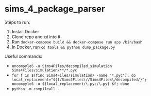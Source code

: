 # sims_4_package_parser

Steps to run:
1. Install Docker
2. Clone repo and `cd` into it
2. Run `docker-compose build && docker-compose run app /bin/bash`
3. In Docker, run `cd tools && python dump_package.py`


Useful commands:
- `uncompyle6 -o Sims4Files/decompiled_simulation Sims4Files/simulation/**/*.pyc`
- `for f in $(find Sims4Files/simulation/ -name '*.pyc'); do local_replacement="${f/Sims4Files\//Sims4Files\/decompiled/}"; uncompyle6 -o ${local_replacement/\.pyc/\.py} $f; done`
- `python -m compileall .`

